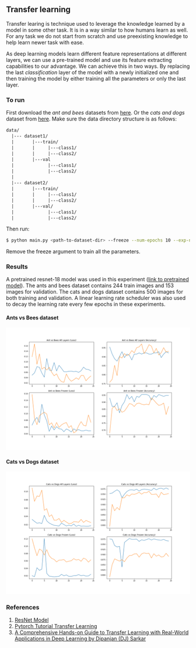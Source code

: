 ## Transfer learning
Transfer learing is technique used to leverage the knowledge learned
by a model in some other task. It is in a way similar to how humans learn as well.
For any task we do not start from scratch and use preexisting knowledge to help
learn newer task with ease.


As deep learning models learn different feature representations at different
layers, we can use a pre-trained model and use its feature extracting 
capabilities to our advantage. We can achieve this in two ways.
By replacing the last *classification* layer of the model
with a newly initialized one and then training the model by either training all 
the parameters or only the last layer.

### To run
First download the *ant and bees* datasets from
[here](https://download.pytorch.org/tutorial/hymenoptera_data.zip).
Or the *cats and dogs* dataset from
[here](https://www.kaggle.com/c/dogs-vs-cats/data?select=train.zip).
Make sure the data directory structure is as follows:
```
data/
  |--- dataset1/
  |       |---train/
  |       |     |---class1/
  |       |     |---class2/
  |       |---val
  |             |---class1/
  |             |---class2/
  |
  |--- dataset2/
  |       |---train/
  |       |     |---class1/
  |       |     |---class2/
  |       |---val/
  |             |---class1/
  |             |---class2/

```
Then run:

```bash
$ python main.py <path-to-dataset-dir> --freeze --num-epochs 10 --exp-name <experiment-name>
``` 
Remove the freeze argument to train all the parameters.

### Results
A pretrained resnet-18 model was used in this experiment
([link to pretrained model](https://pytorch.org/hub/pytorch_vision_resnet/)).
The ants and bees dataset contains 244 train images and 153 images for validation.
The cats and dogs dataset contains 500 images for both training and validation.
A linear learning rate scheduler was also used to decay the learning rate every few epochs
in these experiments.

#### Ants vs Bees dataset
![Ants vs Bees dataset](assets/ants_vs_bees.png)
#### Cats vs Dogs dataset
![Ants vs Bees dataset](assets/cats_vs_dogs.png)


### References
1. [ResNet Model](https://pytorch.org/hub/pytorch_vision_resnet/)
2. [Pytorch Tutorial Transfer Learning](https://pytorch.org/tutorials/beginner/transfer_learning_tutorial.html)
3. [A Comprehensive Hands-on Guide to Transfer Learning with Real-World Applications in Deep Learning by Dipanjan (DJ) Sarkar](https://towardsdatascience.com/a-comprehensive-hands-on-guide-to-transfer-learning-with-real-world-applications-in-deep-learning-212bf3b2f27a)